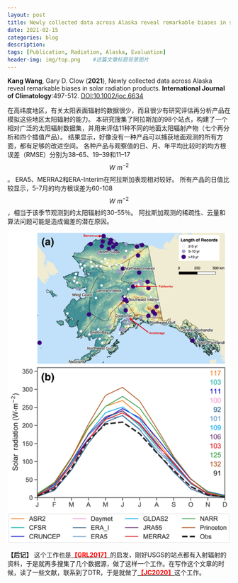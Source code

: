 ```yaml
---
layout: post
title: Newly collected data across Alaska reveal remarkable biases in solar radiation products
date: 2021-02-15
categories: blog
description: 
tags: [Publication, Radiation, Alaska, Evaluation]
header-img: img/top.png    #这篇文章标题背景图片
---
```


**Kang Wang**, Gary D. Clow
(**2021**),
Newly collected data across Alaska reveal remarkable biases in solar radiation products.
**International Journal of Climatology**:497-512.
[DOI:10.1002/joc.6634](https://doi.org/10.1002/joc.6634)

在高纬度地区，有关太阳表面辐射的数据很少，而且很少有研究评估再分析产品在模拟这些地区太阳辐射的能力。
本研究搜集了阿拉斯加的98个站点，构建了一个相对广泛的太阳辐射数据集，并用来评估11种不同的地面太阳辐射产物（七个再分析和四个插值产品）。
结果显示，好像没有一种产品可以捕获地面观测的所有方面，都有足够的改进空间。
各种产品与观察值的日、月、年平均比较时的均方根误差（RMSE）分别为38–65、19–39和11–17 $$W~m^{-2}$$。
ERA5、MERRA2和ERA-Interim在阿拉斯加表现相对较好。
所有产品的日值比较显示，5-7月的均方根误差为60-108 $$W~m^{-2}$$，相当于该季节观测到的太阳辐射的30-55％。
阿拉斯加观测的稀疏性、云量和算法问题可能是造成偏差的潜在原因。

<center>
<p><img src="/img/joc6634-toc-0001-m.jpg" align="center"></p>
</center>

**【后记】** 这个工作也是[<span style="color:red">**【GRL2017】**</span>](https://cryoecnu.github.io/blog/2017/10/30/Continuously_Amplified_Warming_Alaskan_Arctic/)的启发，刚好USGS的站点都有入射辐射的资料，于是就再多搜集了几个数据源，做了这样一个工作。在写作这个文章的时候，读了一些文献，联系到了DTR，于是就做了[<span style="color:red">**【JC2020】**</span>](https://cryoecnu.github.io/blog/2021/02/05/CMIP6_DTR/)这个工作。